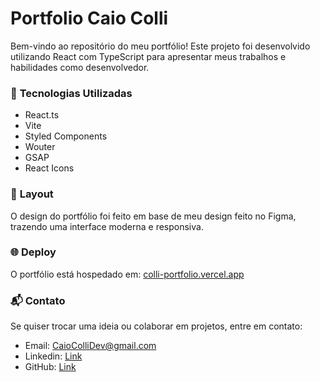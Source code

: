 # **Portfolio Caio Colli**

Bem-vindo ao repositório do meu portfólio! Este projeto foi desenvolvido utilizando React com TypeScript para apresentar meus trabalhos e habilidades como desenvolvedor.

### 🚀 **Tecnologias Utilizadas**

- React.ts
- Vite 
- Styled Components
- Wouter
- GSAP
- React Icons

### 🎨 **Layout**

O design do portfólio foi feito em base de meu design feito no Figma, trazendo uma interface moderna e responsiva.

### 🌐 **Deploy**

O portfólio está hospedado em: [colli-portfolio.vercel.app](https://colli-portfolio.vercel.app/)


### 📬 **Contato**

Se quiser trocar uma ideia ou colaborar em projetos, entre em contato:

- Email: CaioColliDev@gmail.com
- Linkedin: [Link](https://www.linkedin.com/in/caiocolli/)
- GitHub: [Link](https://github.com/CaioColli)

